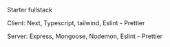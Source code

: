Starter fullstack

Client: Next, Typescript, tailwind, Eslint - Prettier

Server: Express, Mongoose, Nodemon, Eslint - Prettier
